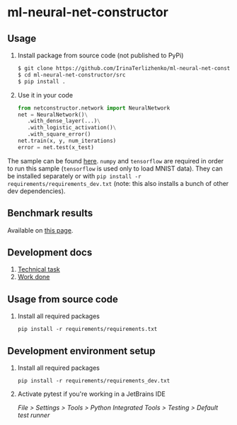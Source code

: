 # ml-neural-net-constructor

## Usage

1. Install package from source code (not published to PyPi)

    ```bash
    $ git clone https://github.com/IrinaTerlizhenko/ml-neural-net-constructor.git
    $ cd ml-neural-net-constructor/src
    $ pip install .
    ```
    
1. Use it in your code

    ```python
    from netconstructor.network import NeuralNetwork
    net = NeuralNetwork()\
       .with_dense_layer(...)\
       .with_logistic_activation()\
       .with_square_error()
    net.train(x, y, num_iterations)
    error = net.test(x_test)
    ```

The sample can be found [here](dev_docs/netconstructor_sample.py). `numpy` and `tensorflow` are required in 
order to run this sample (`tensorflow` is used only to load MNIST data). They can be installed separately 
or with `pip install -r requirements/requirements_dev.txt` (note: this also installs a bunch of other dev 
dependencies).

## Benchmark results

Available on [this page](benchmark/Benchmark%20results.md).

## Development docs

1. [Technical task](dev_docs/Technical%20Task.md)
1. [Work done](dev_docs/Work%20Done.md)

## Usage from source code

1. Install all required packages

    ```pip install -r requirements/requirements.txt```

## Development environment setup

1. Install all required packages

    ```pip install -r requirements/requirements_dev.txt```

1. Activate pytest if you're working in a JetBrains IDE

    *File > Settings > Tools > Python Integrated Tools > Testing > Default test runner*

